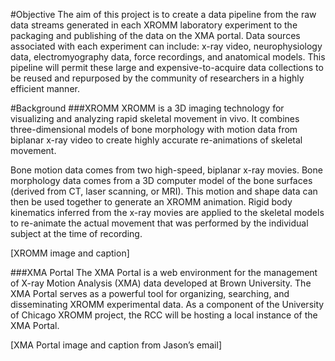 #Objective
The aim of this project is to create a data pipeline from the raw data streams generated in each XROMM laboratory experiment to the packaging and publishing of the data on the XMA portal.  Data sources associated with each experiment can include: x-ray video, neurophysiology data, electromyography data, force recordings, and anatomical models. This pipeline will permit these large and expensive-to-acquire data collections to be reused and repurposed by the community of researchers in a highly efficient manner.

#Background
###XROMM
XROMM is a 3D imaging technology for visualizing and analyzing rapid skeletal movement in vivo. It combines three-dimensional models of bone morphology with motion data from biplanar x-ray video to create highly accurate re-animations of skeletal movement.

Bone motion data comes from two high-speed, biplanar x-ray movies. Bone morphology data comes from a 3D computer model of the bone surfaces (derived from CT, laser scanning, or MRI). This motion and shape data can then be used together to generate an XROMM animation. Rigid body kinematics inferred from the x-ray movies are applied to the skeletal models to re-animate the actual movement that was performed by the individual subject at the time of recording.

[XROMM image and caption]

###XMA Portal
The XMA Portal is a web environment for the management of X-ray Motion Analysis (XMA) data developed at Brown University.  The XMA Portal serves as a powerful tool for organizing, searching, and disseminating XROMM experimental data.  As a component of the University of Chicago XROMM project, the RCC will be hosting a local instance of the XMA Portal.

[XMA Portal image and caption from Jason’s email]
